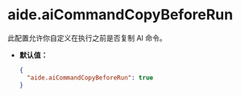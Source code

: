 # aide.aiCommandCopyBeforeRun

此配置允许你自定义在执行之前是否复制 AI 命令。

- **默认值：**

  ```json
  {
    "aide.aiCommandCopyBeforeRun": true
  }
  ```
